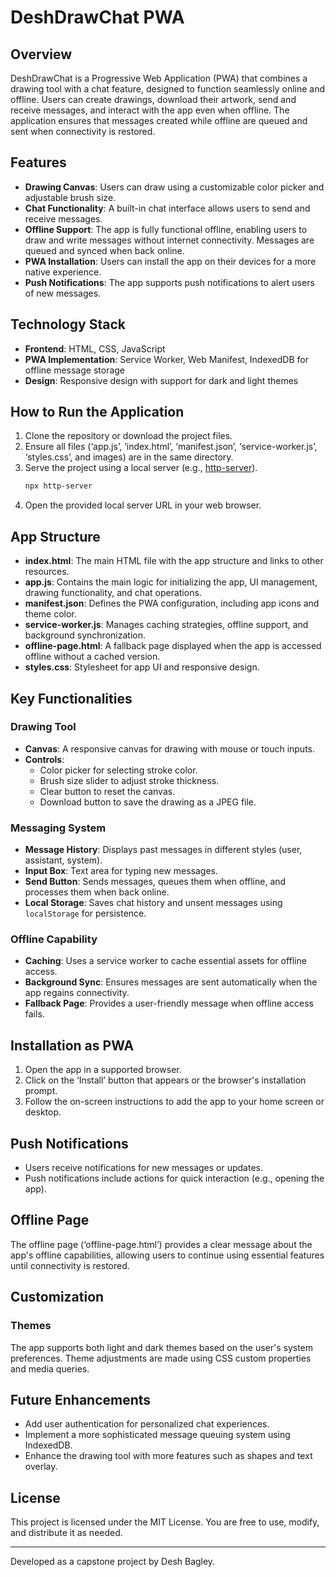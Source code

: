 # DeshDrawChat PWA

## Overview
DeshDrawChat is a Progressive Web Application (PWA) that combines a drawing tool with a chat feature, designed to function seamlessly online and offline. Users can create drawings, download their artwork, send and receive messages, and interact with the app even when offline. The application ensures that messages created while offline are queued and sent when connectivity is restored.

## Features
- **Drawing Canvas**: Users can draw using a customizable color picker and adjustable brush size.
- **Chat Functionality**: A built-in chat interface allows users to send and receive messages.
- **Offline Support**: The app is fully functional offline, enabling users to draw and write messages without internet connectivity. Messages are queued and synced when back online.
- **PWA Installation**: Users can install the app on their devices for a more native experience.
- **Push Notifications**: The app supports push notifications to alert users of new messages.

## Technology Stack
- **Frontend**: HTML, CSS, JavaScript
- **PWA Implementation**: Service Worker, Web Manifest, IndexedDB for offline message storage
- **Design**: Responsive design with support for dark and light themes

## How to Run the Application
1. Clone the repository or download the project files.
2. Ensure all files (‘app.js’, ‘index.html’, ‘manifest.json’, ‘service-worker.js’, ‘styles.css’, and images) are in the same directory.
3. Serve the project using a local server (e.g., [http-server](https://www.npmjs.com/package/http-server)).
   ```bash
   npx http-server
   ```
4. Open the provided local server URL in your web browser.

## App Structure
- **index.html**: The main HTML file with the app structure and links to other resources.
- **app.js**: Contains the main logic for initializing the app, UI management, drawing functionality, and chat operations.
- **manifest.json**: Defines the PWA configuration, including app icons and theme color.
- **service-worker.js**: Manages caching strategies, offline support, and background synchronization.
- **offline-page.html**: A fallback page displayed when the app is accessed offline without a cached version.
- **styles.css**: Stylesheet for app UI and responsive design.

## Key Functionalities
### Drawing Tool
- **Canvas**: A responsive canvas for drawing with mouse or touch inputs.
- **Controls**:
  - Color picker for selecting stroke color.
  - Brush size slider to adjust stroke thickness.
  - Clear button to reset the canvas.
  - Download button to save the drawing as a JPEG file.

### Messaging System
- **Message History**: Displays past messages in different styles (user, assistant, system).
- **Input Box**: Text area for typing new messages.
- **Send Button**: Sends messages, queues them when offline, and processes them when back online.
- **Local Storage**: Saves chat history and unsent messages using `localStorage` for persistence.

### Offline Capability
- **Caching**: Uses a service worker to cache essential assets for offline access.
- **Background Sync**: Ensures messages are sent automatically when the app regains connectivity.
- **Fallback Page**: Provides a user-friendly message when offline access fails.

## Installation as PWA
1. Open the app in a supported browser.
2. Click on the ‘Install’ button that appears or the browser's installation prompt.
3. Follow the on-screen instructions to add the app to your home screen or desktop.

## Push Notifications
- Users receive notifications for new messages or updates.
- Push notifications include actions for quick interaction (e.g., opening the app).

## Offline Page
The offline page (‘offline-page.html’) provides a clear message about the app's offline capabilities, allowing users to continue using essential features until connectivity is restored.

## Customization
### Themes
The app supports both light and dark themes based on the user's system preferences. Theme adjustments are made using CSS custom properties and media queries.

## Future Enhancements
- Add user authentication for personalized chat experiences.
- Implement a more sophisticated message queuing system using IndexedDB.
- Enhance the drawing tool with more features such as shapes and text overlay.

## License
This project is licensed under the MIT License. You are free to use, modify, and distribute it as needed.

---
Developed as a capstone project by Desh Bagley.

